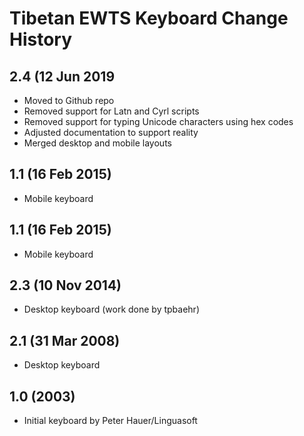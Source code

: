 Tibetan EWTS Keyboard Change History
=======================

2.4 (12 Jun 2019
-----------------
* Moved to Github repo
* Removed support for Latn and Cyrl scripts
* Removed support for typing Unicode characters using hex codes
* Adjusted documentation to support reality
* Merged desktop and mobile layouts

1.1 (16 Feb 2015)
-----------------
* Mobile keyboard

1.1 (16 Feb 2015)
-----------------
* Mobile keyboard

2.3 (10 Nov 2014)
-----------------
* Desktop keyboard (work done by tpbaehr)

2.1 (31 Mar 2008)
-----------------
* Desktop keyboard

1.0 (2003)
-----------
* Initial keyboard by Peter Hauer/Linguasoft

